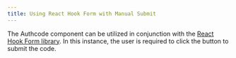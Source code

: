 ```yaml
---
title: Using React Hook Form with Manual Submit
---
```


The Authcode component can be utilized in conjunction with the [React Hook Form library](https://react-hook-form.com). In this instance, the user is required to click the button to submit the code.
